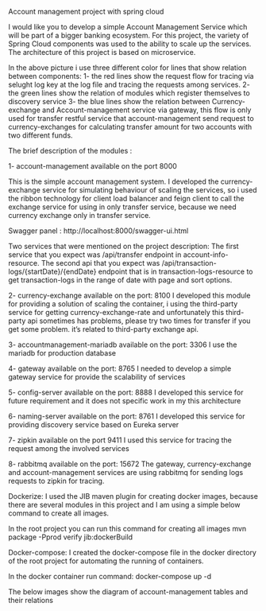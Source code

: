Account management project with spring cloud

I would like you to develop a simple Account Management Service which will be part of a bigger banking ecosystem. For this project, the variety of Spring Cloud components was used to the ability to scale up the services. 
The architecture of this project is based on microservice.


In the above picture i use three different color for lines that show relation between components:
1- the red lines show the request flow for tracing via selught log key at the log file and tracing the requests among services.
2- the green lines show the relation of modules which register themselves to discovery service
3- the blue lines show the relation between Currency-exchange and Account-management service via gateway, this flow is only used for transfer restful service that account-management send request to currency-exchanges for calculating transfer amount for two accounts with two different funds.



The brief description of the modules :

1- account-management  available on the port 8000

This is the simple account management system. I developed the currency-exchange service for simulating behaviour of  scaling the services, so i used the ribbon technology for client load balancer and feign client to call the exchange service for using in only transfer service, because we need currency exchange only in transfer service. 

Swagger panel : http://localhost:8000/swagger-ui.html

Two services that were mentioned on the project description:
The first service that you expect was /api/transfer endpoint in account-info-resource.
The second api that you expect was /api/transaction-logs/{startDate}/{endDate} endpoint that is in transaction-logs-resource to get transaction-logs in the range of date with page and sort options.

2- currency-exchange available on the port: 8100
I developed this module for providing a solution of scaling the container, i using the third-party service for getting currency-exchange-rate and unfortunately this third-party api sometimes has problems, please try two times for transfer if you get some problem. it’s related to third-party exchange api.

3- accountmanagement-mariadb available on the port: 3306
I use the mariadb for production database 

4- gateway available on the port: 8765
I needed to develop a simple gateway service for provide the scalability of services 

5- config-server available on the port: 8888
I developed this service for future requirement and it does not specific work in my this architecture

6- naming-server available on the port: 8761
I developed this service for providing discovery service based on Eureka server

7- zipkin available on the port 9411
I used this service for tracing the request among the involved services

8- rabbitmq available on the port: 15672
The gateway, currency-exchange and account-management services are using rabbitmq for sending logs requests to zipkin for tracing.

Dockerize:
I used the JIB maven plugin for creating docker images, because there are several modules in this project and I am using a simple below command to create all images.

In the root project you can run this command for creating all images
mvn package -Pprod verify jib:dockerBuild

Docker-compose:
I created the docker-compose file in the docker directory of the root project for automating the running of containers.

In the docker container run command:
docker-compose up -d


The below images show the diagram of account-management tables and their relations

